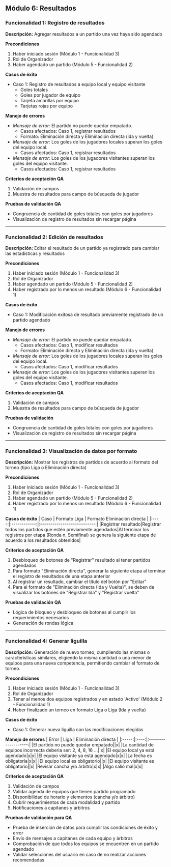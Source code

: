 ## Módulo 6: Resultados
### Funcionalidad 1: Registro de resultados
**Descripción:** Agregar resultados a un partido una vez haya sido agendado

**Precondiciones**
1. Haber iniciado sesión (Módulo 1 - Funcionalidad 3)
2. Rol de Organizador
3. Haber agendado un partido (Módulo 5 - Funcionalidad 2)

**Casos de éxito**
- Caso 1: Registro de resultados a equipo local y equipo visitante
    - Goles totales
    - Goles por jugador de equipo
    - Tarjeta amarillas por equipo
    - Tarjetas rojas por equipo

**Manejo de errores**
- *Mensaje de error:* El partido no puede quedar empatado.
    - Casos afectados: Caso 1, registrar resultados
    - Formato: Eliminación directa y Eliminación directa (ida y vuelta)
- *Mensaje de error:* Los goles de los jugadores locales superan los goles del equipo local.
    - Casos afectados: Caso 1, registrar resultados
- *Mensaje de error:* Los goles de los jugadores visitantes superan los goles del equipo visitante.
    - Casos afectados: Caso 1, registrar resultados

**Criterios de aceptación QA**
1. Validación de campos
2. Muestra de resultados para campo de búsqueda de jugador 

**Pruebas de validación QA**
* Congruencia de cantidad de goles totales con goles por jugadores
* Visualización de registro de resultados sin recargar página
---
### Funcionalidad 2: Edición de resultados
**Descripción:** Editar el resultado de un partido ya registrado para cambiar las estadísticas y resultados

**Precondiciones**
1. Haber iniciado sesión (Módulo 1 - Funcionalidad 3)
2. Rol de Organizador
3. Haber agendado un partido (Módulo 5 - Funcionalidad 2)
4. Haber registrado por lo menos un resultado (Módulo 6 - Funcionalidad 1)

**Casos de éxito**
- Caso 1: Modificación exitosa de resultado previamente registrado de un partido agendado

**Manejo de errores**
- *Mensaje de error:* El partido no puede quedar empatado.
    - Casos afectados: Caso 1, modificar resultados
    - Formato: Eliminación directa y Eliminación directa (ida y vuelta)
- *Mensaje de error:* Los goles de los jugadores locales superan los goles del equipo local.
    - Casos afectados: Caso 1, modificar resultados
- *Mensaje de error:* Los goles de los jugadores visitantes superan los goles del equipo visitante.
    - Casos afectados: Caso 1, modificar resultados

**Criterios de aceptación QA**
1. Validación de campos
2. Muestra de resultados para campo de búsqueda de jugador 

**Pruebas de validación**
* Congruencia de cantidad de goles totales con goles por jugadores
* Visualización de registro de resultados sin recargar página
---
### Funcionalidad 3: Visualización de datos por formato
**Descripción:** Mostrar los registros de partidos de acuerdo al formato del torneo (tipo Liga o Eliminación directa)

**Precondiciones**
1. Haber iniciado sesión (Módulo 1 - Funcionalidad 3)
2. Rol de Organizador
3. Haber agendado un partido (Módulo 5 - Funcionalidad 2)
4. Haber registrado por lo menos un resultado (Módulo 6 - Funcionalidad 1)

**Casos de éxito**
| Caso | Formato Liga | Formato Eliminación directa |
|:----:|:------------:|:---------------------------:|
|Registrar resultado|Registrar todos los partidos que estén previamente agendados|Al terminar los registros por etapa (Ronda n, Semifinal) se genera la siguiente etapa de acuerdo a los resultados obtenidos|

**Criterios de aceptación QA**
1. Desbloqueo de botones de "Registrar" resultado al tener partidos agendados
2. Para formato "Eliminación directa", generar la siguiente etapa al terminar el registro de resultados de una etapa anterior
3. Al registrar un resultado, cambiar el título del botón por "Editar"
4. Para el formato de "Eliminación directa (Ida y Vuelta)", se deben de visualizar los botones de "Registrar Ida" y "Registrar vuelta"

**Pruebas de validación QA**
* Lógica de bloqueo y desbloqueo de botones al cumplir los requerimientos necesarios
* Generación de rondas lógica
---
### Funcionalidad 4: Generar liguilla
**Descripción:** Generación de nuevo torneo, cumpliendo las mismas o características similares, eligiendo la misma cantidad o una menor de equipos para una nueva competencia, permitiendo cambiar el formato de torneo.

**Precondiciones**
1. Haber iniciado sesión (Módulo 1 - Funcionalidad 3)
2. Rol de Organizador
3. Tener al menos dos equipos registrados y en estado 'Activo' (Módulo 2 - Funcionalidad 1)
4. Haber finalizado un torneo en formato Liga o Liga (Ida y vuelta)

**Casos de éxito**
* Caso 1: Generar nueva liguilla con las modificaciones elegidas

**Manejo de errores**
| Error | Liga | Eliminación directa |
|:-----:|:----:|:-------------------:|
|El partido no puede quedar empatado||x|
|La cantidad de equipos incorrecta deberia ser: 2, 4, 8, 16 ...||x|
|El equipo local ya está agendado|x|x|
|El equipo visitante ya está agendado|x|x|
|La fecha es obligatoria|x|x|
|El equipo local es obligatorio||x|
|El equipo visitante es obligatorio||x|
|Revisar cancha y/o árbitro|x|x|
|Algo salió mal|x|x|

**Criterios de aceptación QA**
1. Validación de campos
2. Validar agenda de equipos que tienen partido programado
3. Disponibilidad de horario y elementos (cancha y/o árbitro)
3. Cubrir requerimientos de cada modalidad y partido
4. Notificaciones a capitanes y árbitros

**Pruebas de validación para QA**
* Prueba de inserción de datos para cumplir las condiciones de éxito y error
* Envío de mensajes a capitanes de cada equipo y árbitros
* Comprobación de que todos los equipos se encuentren en un partido agendado
* Validar selecciones del usuario en caso de no realizar acciones recomendadas